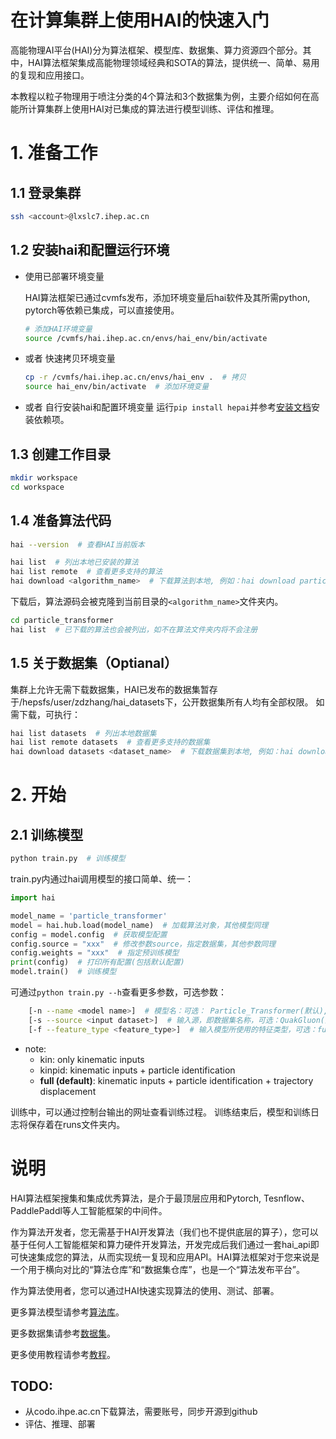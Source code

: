 
# 在计算集群上使用HAI的快速入门

高能物理AI平台(HAI)分为算法框架、模型库、数据集、算力资源四个部分。其中，HAI算法框架集成高能物理领域经典和SOTA的算法，提供统一、简单、易用的复现和应用接口。

本教程以粒子物理用于喷注分类的4个算法和3个数据集为例，主要介绍如何在高能所计算集群上使用HAI对已集成的算法进行模型训练、评估和推理。

# 1. 准备工作

## 1.1 登录集群
```bash
ssh <account>@lxslc7.ihep.ac.cn  
```
## 1.2 安装hai和配置运行环境
+ 使用已部署环境变量

    HAI算法框架已通过cvmfs发布，添加环境变量后hai软件及其所需python, pytorch等依赖已集成，可以直接使用。
    ```bash
    # 添加HAI环境变量
    source /cvmfs/hai.ihep.ac.cn/envs/hai_env/bin/activate
    ```
+ 或者 快速拷贝环境变量
    ```bash
    cp -r /cvmfs/hai.ihep.ac.cn/envs/hai_env .  # 拷贝
    source hai_env/bin/activate  # 添加环境变量
    ```
+ 或者 自行安装hai和配置环境变量
    运行`pip install hepai`并参考[安装文档](docs/install.md)安装依赖项。

## 1.3 创建工作目录
```bash
mkdir workspace
cd workspace
```

## 1.4 准备算法代码
```bash
hai --version  # 查看HAI当前版本
```

```bash
hai list  # 列出本地已安装的算法
hai list remote  # 查看更多支持的算法
hai download <algorithm_name>  # 下载算法到本地, 例如：hai download particle_transformer
```
下载后，算法源码会被克隆到当前目录的`<algorithm_name>`文件夹内。
```bash
cd particle_transformer
hai list  # 已下载的算法也会被列出，如不在算法文件夹内将不会注册
```

## 1.5 关于数据集（Optianal）
集群上允许无需下载数据集，HAI已发布的数据集暂存于/hepsfs/user/zdzhang/hai_datasets下，公开数据集所有人均有全部权限。
如需下载，可执行：
```bash
hai list datasets  # 列出本地数据集
hai list remote datasets  # 查看更多支持的数据集
hai download datasets <dataset_name>  # 下载数据集到本地, 例如：hai download datasets QuarkGluon
```

# 2. 开始

## 2.1 训练模型
```bash
python train.py  # 训练模型
```
train.py内通过hai调用模型的接口简单、统一：
    
```python
import hai

model_name = 'particle_transformer'
model = hai.hub.load(model_name)  # 加载算法对象，其他模型同理
config = model.config  # 获取模型配置
config.source = "xxx"  # 修改参数source，指定数据集，其他参数同理
config.weights = "xxx"  # 指定预训练模型
print(config)  # 打印所有配置(包括默认配置)
model.train()  # 训练模型
```

可通过`python train.py --h`查看更多参数，可选参数：
```bash
    [-n --name <model name>]  # 模型名：可选： Particle_Transformer(默认), ParticleNet, PCNN, Particle_Flow_Network
    [-s --source <input dataset>]  # 输入源，即数据集名称，可选：QuakGluon(默认), JetClass, TopLandscape
    [-f --feature_type <feature_type>]  # 输入模型所使用的特征类型，可选：full(默认), kin, kinpid
```
+ note:
    + kin: only kinematic inputs
    + kinpid: kinematic inputs + particle identification
    + <b>full (default)</b>: kinematic inputs + particle identification + trajectory displacement


训练中，可以通过控制台输出的网址查看训练过程。
训练结束后，模型和训练日志将保存着在runs文件夹内。


# 说明

HAI算法框架搜集和集成优秀算法，是介于最顶层应用和Pytorch, Tesnflow、PaddlePaddl等人工智能框架的中间件。

作为算法开发者，您无需基于HAI开发算法（我们也不提供底层的算子），您可以基于任何人工智能框架和算力硬件开发算法，开发完成后我们通过一套hai_api即可快速集成您的算法，从而实现统一复现和应用API。HAI算法框架对于您来说是一个用于横向对比的“算法仓库”和“数据集仓库”，也是一个“算法发布平台”。

作为算法使用者，您可以通过HAI快速实现算法的使用、测试、部署。

更多算法模型请参考[算法库](docs/algorithm_zoo.md)。

更多数据集请参考[数据集](docs/datasets.md)。

更多使用教程请参考[教程](docs/tutorial.md)。


## TODO:
+ 从codo.ihpe.ac.cn下载算法，需要账号，同步开源到github
+ 评估、推理、部署





